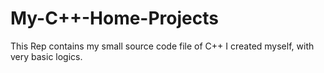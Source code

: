 # My-C++-Home-Projects
This Rep contains my small source code file of C++ I created myself, with very basic logics. 
